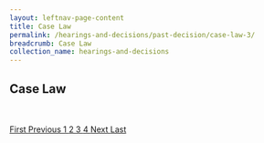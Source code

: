 ```yaml
---
layout: leftnav-page-content
title: Case Law
permalink: /hearings-and-decisions/past-decision/case-law-3/
breadcrumb: Case Law
collection_name: hearings-and-decisions
---
```


Case Law
---

<table></table><br>


  <div class="pagination">
    <a href="https://mlaw-ablac-staging.netlify.com/hearings-and-decisions/case-law-1/">First </a>
    <a href="https://mlaw-ablac-staging.netlify.com/hearings-and-decisions/case-law-1/">Previous </a>
    <a href="https://mlaw-ablac-staging.netlify.com/hearings-and-decisions/case-law-1/">1 </a>
    <a href="https://mlaw-ablac-staging.netlify.com/hearings-and-decisions/case-law-2/">2 </a>
    <a class="pagination disabled" href="#">3 </a>
    <a href="https://mlaw-ablac-staging.netlify.com/hearings-and-decisions/case-law-4/">4 </a>
    <a href="https://mlaw-ablac-staging.netlify.com/hearings-and-decisions/case-law-4/">Next </a>
    <a href="https://mlaw-ablac-staging.netlify.com/hearings-and-decisions/case-law-4/">Last</a>
  </div>
